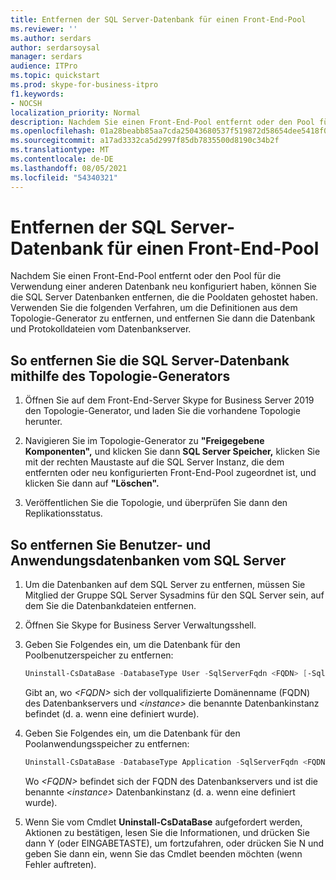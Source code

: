 ```yaml
---
title: Entfernen der SQL Server-Datenbank für einen Front-End-Pool
ms.reviewer: ''
ms.author: serdars
author: serdarsoysal
manager: serdars
audience: ITPro
ms.topic: quickstart
ms.prod: skype-for-business-itpro
f1.keywords:
- NOCSH
localization_priority: Normal
description: Nachdem Sie einen Front-End-Pool entfernt oder den Pool für die Verwendung einer anderen Datenbank neu konfiguriert haben, können Sie die SQL Server Datenbanken entfernen, die die Pooldaten gehostet haben. Verwenden Sie die folgenden Verfahren, um die Definitionen aus dem Topologie-Generator zu entfernen, und entfernen Sie dann die Datenbank und Protokolldateien vom Datenbankserver.
ms.openlocfilehash: 01a28beabb85aa7cda25043680537f519872d58654dee5418f03ae9f5f702a19
ms.sourcegitcommit: a17ad3332ca5d2997f85db7835500d8190c34b2f
ms.translationtype: MT
ms.contentlocale: de-DE
ms.lasthandoff: 08/05/2021
ms.locfileid: "54340321"
---
```

# <a name="remove-the-sql-server-database-for-a-front-end-pool"></a>Entfernen der SQL Server-Datenbank für einen Front-End-Pool

Nachdem Sie einen Front-End-Pool entfernt oder den Pool für die Verwendung einer anderen Datenbank neu konfiguriert haben, können Sie die SQL Server Datenbanken entfernen, die die Pooldaten gehostet haben. Verwenden Sie die folgenden Verfahren, um die Definitionen aus dem Topologie-Generator zu entfernen, und entfernen Sie dann die Datenbank und Protokolldateien vom Datenbankserver.
  
## <a name="to-remove-the-sql-server-database-using-topology-builder"></a>So entfernen Sie die SQL Server-Datenbank mithilfe des Topologie-Generators

1. Öffnen Sie auf dem Front-End-Server Skype for Business Server 2019 den Topologie-Generator, und laden Sie die vorhandene Topologie herunter. 
    
2. Navigieren Sie im Topologie-Generator zu **"Freigegebene Komponenten",** und klicken Sie dann **SQL Server Speicher,** klicken Sie mit der rechten Maustaste auf die SQL Server Instanz, die dem entfernten oder neu konfigurierten Front-End-Pool zugeordnet ist, und klicken Sie dann auf **"Löschen".**
    
3. Veröffentlichen Sie die Topologie, und überprüfen Sie dann den Replikationsstatus. 
    
## <a name="to-remove-user-and-application-databases-from-the-sql-server"></a>So entfernen Sie Benutzer- und Anwendungsdatenbanken vom SQL Server

1. Um die Datenbanken auf dem SQL Server zu entfernen, müssen Sie Mitglied der Gruppe SQL Server Sysadmins für den SQL Server sein, auf dem Sie die Datenbankdateien entfernen. 
    
2. Öffnen Sie Skype for Business Server Verwaltungsshell.
    
3. Geben Sie Folgendes ein, um die Datenbank für den Poolbenutzerspeicher zu entfernen:
    
   ```PowerShell
   Uninstall-CsDataBase -DatabaseType User -SqlServerFqdn <FQDN> [-SqlInstanceName <instance>]
   ```

    Gibt an, wo  _\<FQDN\>_ sich der vollqualifizierte Domänenname (FQDN) des Datenbankservers und  _\<instance\>_ die benannte Datenbankinstanz befindet (d. a. wenn eine definiert wurde). 
    
4. Geben Sie Folgendes ein, um die Datenbank für den Poolanwendungsspeicher zu entfernen:
    
   ```PowerShell
   Uninstall-CsDataBase -DatabaseType Application -SqlServerFqdn <FQDN> [-SqlInstanceName <instance>]
   ```

    Wo  _\<FQDN\>_ befindet sich der FQDN des Datenbankservers und ist die benannte  _\<instance\>_ Datenbankinstanz (d. a. wenn eine definiert wurde). 
    
5. Wenn Sie vom Cmdlet **Uninstall-CsDataBase** aufgefordert werden, Aktionen zu bestätigen, lesen Sie die Informationen, und drücken Sie dann Y (oder EINGABETASTE), um fortzufahren, oder drücken Sie N und geben Sie dann ein, wenn Sie das Cmdlet beenden möchten (wenn Fehler auftreten). 
    

